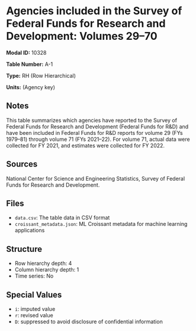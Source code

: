 # Agencies included in the Survey of Federal Funds for Research and Development: Volumes 29–70

**Modal ID:** 10328

**Table Number:** A-1

**Type:** RH (Row Hierarchical)

**Units:** (Agency key)

## Notes

This table summarizes which agencies have reported to the Survey of Federal Funds for Research and Development (Federal Funds for R&D) and have been included in Federal Funds for R&D reports for volume 29 (FYs 1979–81) through volume 71 (FYs 2021–22). For volume 71, actual data were collected for FY 2021, and estimates were collected for FY 2022.

## Sources

National Center for Science and Engineering Statistics, Survey of Federal Funds for Research and Development.

## Files

- `data.csv`: The table data in CSV format
- `croissant_metadata.json`: ML Croissant metadata for machine learning applications

## Structure

- Row hierarchy depth: 4
- Column hierarchy depth: 1
- Time series: No

## Special Values

- `i`: imputed value
- `r`: revised value
- `D`: suppressed to avoid disclosure of confidential information
